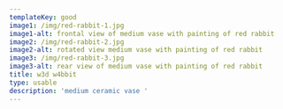 ```yaml
---
templateKey: good
image1: /img/red-rabbit-1.jpg
image1-alt: frontal view of medium vase with painting of red rabbit
image2: /img/red-rabbit-2.jpg
image2-alt: rotated view medium vase with painting of red rabbit
image3: /img/red-rabbit-3.jpg
image3-alt: rear view of medium vase with painting of red rabbit
title: w3d w4bbit
type: usable
description: 'medium ceramic vase '
---
```


